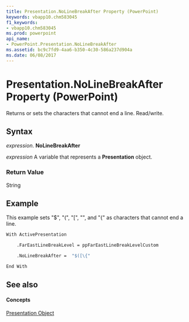```yaml
---
title: Presentation.NoLineBreakAfter Property (PowerPoint)
keywords: vbapp10.chm583045
f1_keywords:
- vbapp10.chm583045
ms.prod: powerpoint
api_name:
- PowerPoint.Presentation.NoLineBreakAfter
ms.assetid: bc9c7fd9-4aa6-b350-4c30-586a237d904a
ms.date: 06/08/2017
---
```



# Presentation.NoLineBreakAfter Property (PowerPoint)

Returns or sets the characters that cannot end a line. Read/write.


## Syntax

 _expression_. **NoLineBreakAfter**

 _expression_ A variable that represents a **Presentation** object.


### Return Value

String


## Example

This example sets "$", "(", "[", "\", and "{" as characters that cannot end a line.


```vb
With ActivePresentation

    .FarEastLineBreakLevel = ppFarEastLineBreakLevelCustom

    .NoLineBreakAfter =  "$([\{"

End With
```


## See also


#### Concepts


[Presentation Object](PowerPoint.Presentation.md)

